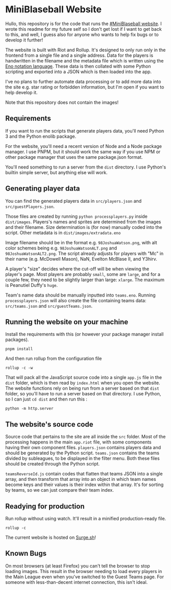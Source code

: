 # MiniBlaseball Website
Hullo, this repository is for the code that runs the [#MiniBlaseball website](https://miniblaseball.surge.sh). I wrote this readme for my future self so I don't get lost if I want to get back to this, and well, I guess also for anyone who wants to help fix bugs or to develop it further!

The website is built with Riot and Rollup. It's designed to only run only in the frontend from a single file and a single address. Data for the players is handwritten in the filename and the metadata file which is written using the [Eno notation language](https://eno-lang.org/). These data is then collated with some Python scripting and exported into a JSON which is then loaded into the app.

I've no plans to further automate data processing or to add more data into the site e.g. star rating or forbidden information, but I'm open if you want to help develop it.  

Note that this repository does not contain the images!

## Requirements
If you want to run the scripts that generate players data, you'll need Python 3 and the Python enolib package.

For the website, you'll need a recent version of Node and a Node package manager. I use PNPM, but it should work the same way if you use NPM or other package manager that uses the same package.json format.

You'll need something to run a server from the `dist` directory. I use Python's builtin simple server, but anything else will work. 

## Generating player data
You can find the generated players data in `src/players.json` and `src/guestPlayers.json`. 

Those files are created by running  `python processplayers.py` inside `dist/images`. Players's names and sprites are determined from the images and their filename. Size determination is (for now) manually coded into the script. Other metadata is in `dist/images/extradata.eno`

Image filename should be in the format e.g. `98JoshuaWatson.png`, with alt color schemes being e.g. `98JoshuaWatsonALT.png` and `98JoshuaWatsonALT2.png`. The script already adjusts for players with "Mc" in their name (e.g. McDowell Mason), NaN, Evelton McBlase II, and Y3hirv.

A player's "size" decides where the cut-off will be when viewing the player's page. Most players are probably `small`, some are `large`, and for a couple few, they need to be slightly larger than large: `xlarge`. The maximum is Peanutiel Duffy's `huge`.

Team's name data should be manually inputted into `teams.eno`. Running `processplayers.json` will also create the file containing teams data: `src/teams.json` and `src/guestTeams.json`. 

## Running the website on your machine
Install the requirements with this (or however your package manager install packages).

```
pnpm install
``` 

And then run rollup from the configuration file

```
rollup -c -w
```

That will pack all the JavaScript source code into a single `app.js` file in the `dist` folder, which is then read by `index.html` when you open the website. The website functions rely on being run from a server based on that `dist` folder, so you'll have to run a server based on that directory. I use Python, so I can just `cd dist` and then run this :

```
python -m http.server
```

## The website's source code
Source code that pertains to the site are all inside the `src` folder. Most of the processing happens in the main `app.riot` file, with some components having their own component files. `players.json` contains players data and should be generated by the Python script. `teams.json` contains the teams divided by subleagues, to be displayed in the filter menu. Both these files should be created through the Python script.

`teamsReverseId.js` contain codes that flatten that teams JSON into a single array, and then transform that array into an object in which team names become keys and their values is their index within that array. It's for sorting by teams, so we can just compare their team index.

## Readying for production
Run rollup without using watch. It'll result in a minified production-ready file.
```
rollup -c
```

The current website is hosted on [Surge.sh](https://surge.sh)!

## Known Bugs
On most browsers (at least Firefox) you can't tell the browser to stop loading images. This result in the browser needing to load every players in the Main League even when you've switched to the Guest Teams page. For someone with less-than-decent internet connection, this isn't ideal.